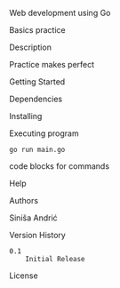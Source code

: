 
Web development using Go

Basics practice


Description

Practice makes perfect

Getting Started

Dependencies

Installing

Executing program

``` go run main.go ```

code blocks for commands

Help


Authors

Siniša Andrić 

Version History

    0.1
        Initial Release

License

